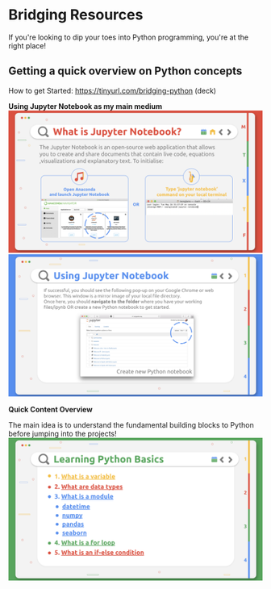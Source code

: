 # Bridging Resources
If you're looking to dip your toes into Python programming, you're at the right place!

## Getting a quick overview on Python concepts
How to get Started: https://tinyurl.com/bridging-python (deck)


<b> Using Jupyter Notebook as my main medium </b>
![What is Jupyter Notebook?](https://github.com/jiamin-leong/bridging/blob/master/what_is_jupyter_notebook.png)
![Using Jupyter Notebook?](https://github.com/jiamin-leong/bridging/blob/master/using_jupyter_notebook.png)

<b> Quick Content Overview  </b>

The main idea is to understand the fundamental building blocks to Python before jumping into the projects!
![Learning Python Basics](https://github.com/jiamin-leong/bridging/blob/master/learning_python.png)
